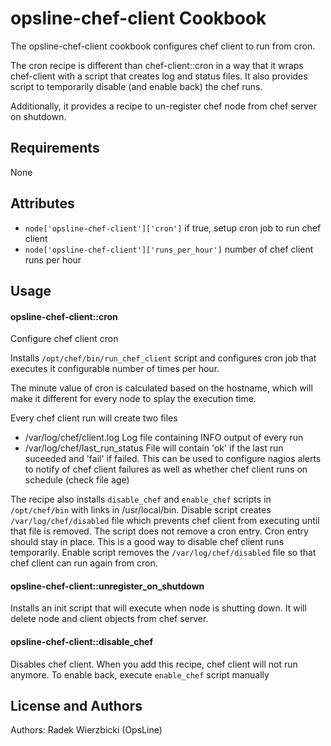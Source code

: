 opsline-chef-client Cookbook
=========================
The opsline-chef-client cookbook configures chef client to run from cron.

The cron recipe is different than chef-client::cron in a way that it wraps
chef-client with a script that creates log and status files. It also 
provides script to temporarily disable (and enable back) the chef runs.

Additionally, it provides a recipe to un-register chef node from chef server
on shutdown.


Requirements
------------
None


Attributes
----------
* `node['opsline-chef-client']['cron']`
if true, setup cron job to run chef client
* `node['opsline-chef-client']['runs_per_hour']`
number of chef client runs per hour


Usage
-----
#### opsline-chef-client::cron
Configure chef client cron

Installs `/opt/chef/bin/run_chef_client` script and configures cron job
that executes it configurable number of times per hour.

The minute value of cron is calculated based on the hostname, which will
make it different for every node to splay the execution time.

Every chef client run will create two files
* /var/log/chef/client.log
Log file containing INFO output of every run
* /var/log/chef/last_run_status
File will contain 'ok' if the last run suceeded and 'fail' if failed.
This can be used to configure nagios alerts to notify of chef client failures
as well as whether chef client runs on schedule (check file age)

The recipe also installs `disable_chef` and `enable_chef` scripts 
in `/opt/chef/bin` with links in /usr/local/bin.
Disable script creates `/var/log/chef/disabled` file which prevents chef
client from executing until that file is removed.
The script does not remove a cron entry. Cron entry should stay in place. 
This is a good way to disable chef client runs temporarily.
Enable script removes the `/var/log/chef/disabled` file so that
chef client can run again from cron.


#### opsline-chef-client::unregister_on_shutdown
Installs an init script that will execute when node is shutting down.
It will delete node and client objects from chef server.


#### opsline-chef-client::disable_chef
Disables chef client. When you add this recipe,
chef client will not run anymore.
To enable back, execute `enable_chef` script manually


License and Authors
-------------------
Authors: Radek Wierzbicki (OpsLine)

